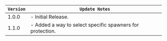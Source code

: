 | `Version` | `Update Notes`     |
|-----------|--------------------|
| 1.0.0     | - Initial Release. |
| 1.1.0     | - Added a way to select specific spawners for protection. |